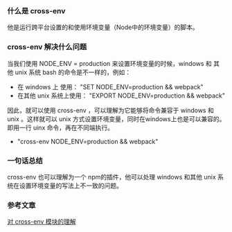 ### 什么是 cross-env

他是运行跨平台设置的和使用环境变量（Node中的环境变量）的脚本。

### cross-env 解决什么问题

当我们使用 NODE_ENV = production 来设置环境变量的时候，windows 和 其他 unix 系统 bash 的命令是不一样的，例如：

- 在 windows 上 使用： "SET NODE_ENV=production && webpack"
- 在其他 unix 系统上使用： "EXPORT NODE_ENV=production && webpack"

因此，就可以使用 cross-env ，可以理解为它能够将命令兼容于 windows 和 unix 。这样就可以 unix 方式设置环境变量，同时在windows上也是可以兼容的。即用一行 uinx 命令，再在不同端执行。

- "cross-env NODE_ENV=production && webpack"

### 一句话总结

cross-env 也可以理解为一个 npm的插件，他可以处理 windows 和其他 unix 系统在设置环境变量的写法上不一致的问题。

### 参考文章

[对 cross-env 模块的理解](https://zhuanlan.zhihu.com/p/354155610)